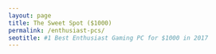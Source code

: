 ```yaml
---
layout: page
title: The Sweet Spot ($1000)
permalink: /enthusiast-pcs/
seotitle: #1 Best Enthusiast Gaming PC for $1000 in 2017
---
```




